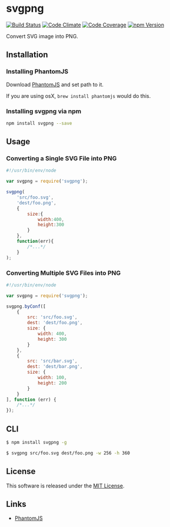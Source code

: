 svgpng
==========

<!-- Badge Start -->
<a name="badges"></a>

[![Build Status][bd_travis_shield_url]][bd_travis_url]
[![Code Climate][bd_codeclimate_shield_url]][bd_codeclimate_url]
[![Code Coverage][bd_codeclimate_coverage_shield_url]][bd_codeclimate_url]
[![npm Version][bd_npm_shield_url]][bd_npm_url]

[bd_repo_url]: https://github.com/okunishinishi/node-svgpng
[bd_travis_url]: http://travis-ci.org/okunishinishi/node-svgpng
[bd_travis_shield_url]: http://img.shields.io/travis/okunishinishi/node-svgpng.svg?style=flat
[bd_license_url]: https://github.com/okunishinishi/node-svgpng/blob/master/LICENSE
[bd_codeclimate_url]: http://codeclimate.com/github/okunishinishi/node-svgpng
[bd_codeclimate_shield_url]: http://img.shields.io/codeclimate/github/okunishinishi/node-svgpng.svg?style=flat
[bd_codeclimate_coverage_shield_url]: http://img.shields.io/codeclimate/coverage/github/okunishinishi/node-svgpng.svg?style=flat
[bd_gemnasium_url]: https://gemnasium.com/okunishinishi/node-svgpng
[bd_gemnasium_shield_url]: https://gemnasium.com/okunishinishi/node-svgpng.svg
[bd_npm_url]: http://www.npmjs.org/package/svgpng
[bd_npm_shield_url]: http://img.shields.io/npm/v/svgpng.svg?style=flat
[bd_bower_badge_url]: https://img.shields.io/bower/v/svgpng.svg?style=flat

<!-- Badge End -->


<!-- Description Start -->
<a name="description"></a>

Convert SVG image into PNG.

<!-- Description End -->




<!-- Sections Start -->
<a name="sections"></a>

<!-- Section from "doc/readme/01.Installation.md.hbs" Start -->

<a name="section-doc-readme-01-installation-md"></a>
Installation
-----

### Installing PhantomJS

Download [PhantomJS](http://phantomjs.org/) and set path to it.

If you are using osX, `brew install phantomjs` would do this.


### Installing svgpng via npm

```bash
npm install svgpng --save
```
<!-- Section from "doc/readme/01.Installation.md.hbs" End -->

<!-- Section from "doc/readme/02.Usage.md.hbs" Start -->

<a name="section-doc-readme-02-usage-md"></a>
Usage
----


### Converting a Single SVG File into PNG

```javascript
#!/usr/bin/env/node

var svgpng = require('svgpng');

svgpng(
    'src/foo.svg',
    'dest/foo.png',
    {
        size:{
            width:400,
            height:300
        }
    },
    function(err){
        /*...*/
    }
);

```

### Converting Multiple SVG Files into PNG

```javascript
#!/usr/bin/env/node

var svgpng = require('svgpng');

svgpng.byConf([
    {
        src: 'src/foo.svg',
        dest: 'dest/foo.png',
        size: {
            width: 400,
            height: 300
        }
    },
    {
        src: 'src/bar.svg',
        dest: 'dest/bar.png',
        size: {
            width: 100,
            height: 200
        }
    }
], function (err) {
    /*...*/
});

```


<!-- Section from "doc/readme/02.Usage.md.hbs" End -->

<!-- Section from "doc/readme/03.CLI.md.hbs" Start -->

<a name="section-doc-readme-03-c-l-i-md"></a>
CLI
------

```bash
$ npm install svgpng -g
```

```bash
$ svgpng src/foo.svg dest/foo.png -w 256 -h 360
```
<!-- Section from "doc/readme/03.CLI.md.hbs" End -->


<!-- Sections Start -->


<!-- LICENSE Start -->
<a name="license"></a>

License
-------
This software is released under the [MIT License](https://github.com/okunishinishi/node-svgpng/blob/master/LICENSE).

<!-- LICENSE End -->


<!-- Links Start -->
<a name="links"></a>

Links
------

+ [PhantomJS](http://phantomjs.org/)

<!-- Links End -->
